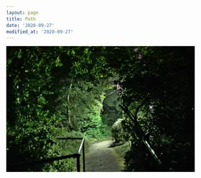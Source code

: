 ```yaml
---
layout: page
title: Path
date: '2020-09-27'
modified_at: '2020-09-27'
---
```


[![](/assets/img/path_small.jpg)](/assets/img/path.jpg)
